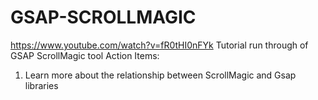 # GSAP-SCROLLMAGIC
https://www.youtube.com/watch?v=fR0tHI0nFYk
Tutorial run through of GSAP ScrollMagic tool
Action Items:
1. Learn more about the relationship between ScrollMagic and Gsap libraries
